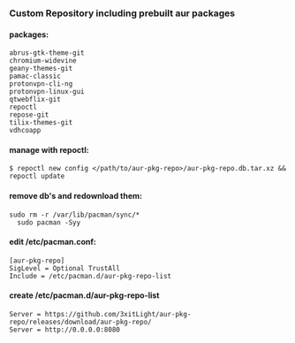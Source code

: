 ### Custom Repository including prebuilt aur packages

#### packages:
```
abrus-gtk-theme-git
chromium-widevine
geany-themes-git
pamac-classic
protonvpn-cli-ng
protonvpn-linux-gui
qtwebflix-git
repoctl
repose-git
tilix-themes-git
vdhcoapp
```

#### manage with repoctl:

`
$ repoctl new config </path/to/aur-pkg-repo>/aur-pkg-repo.db.tar.xz && repoctl update
`  

#### remove db's and redownload them:
`
sudo rm -r /var/lib/pacman/sync/* 
`  
`  
sudo pacman -Syy  
`   

#### edit /etc/pacman.conf:

```
[aur-pkg-repo]
SigLevel = Optional TrustAll 
Include = /etc/pacman.d/aur-pkg-repo-list
```

#### create /etc/pacman.d/aur-pkg-repo-list

```
Server = https://github.com/3xitLight/aur-pkg-repo/releases/download/aur-pkg-repo/
Server = http://0.0.0.0:8080
```

